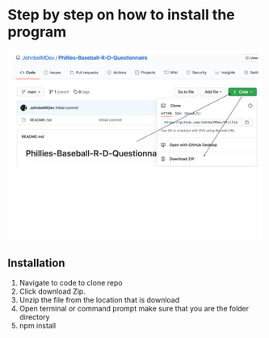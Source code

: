  <h1> Step by step on how to install the program </h1>
            
  ![Alt Text](https://raw.githubusercontent.com/JohnbelMDev/Phillies-Baseball-R-D-Questionnaire/main/step1.png)
     
<h2> Installation </h2>
      <ol>
  <li>Navigate to code to clone repo </li>
    <li>Click download Zip.  </li>
      <li>Unzip the file from the location that is download </li>
  <li> Open terminal or command prompt make sure that you are the folder directory </li>
  <li> npm install </li>

 </ol>
